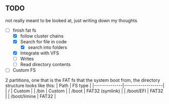 ## TODO
not really meant to be looked at, just writing down my thoughts

- [ ] finish fat fs
    - [X] follow cluster chains
    - [X] Search for file in code
        - [X] search into folders
    - [X] Integrate with VFS
    - [ ] Writes
    - [ ] Read directory contents
- [ ] Custom FS

2 partitions, one that is the FAT fs that the system boot from, the directory structure looks like this:
| Path         | FS type           |
|--------------|-------------------|
| /            | Custom            | 
| /bin         | Custom            | 
| /boot        | FAT32 (symlink)   |
| /boot/EFI    | FAT32             |
| /boot/limine | FAT32             |
